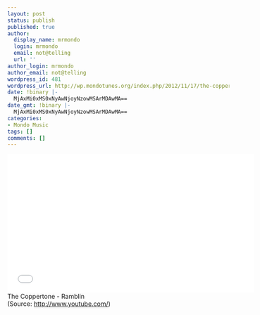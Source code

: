 ```yaml
---
layout: post
status: publish
published: true
author:
  display_name: mrmondo
  login: mrmondo
  email: not@telling
  url: ''
author_login: mrmondo
author_email: not@telling
wordpress_id: 481
wordpress_url: http://wp.mondotunes.org/index.php/2012/11/17/the-coppertone-ramblin/
date: !binary |-
  MjAxMi0xMS0xNyAwNjoyNzowMSArMDAwMA==
date_gmt: !binary |-
  MjAxMi0xMS0xNyAwNjoyNzowMSArMDAwMA==
categories:
- Mondo Music
tags: []
comments: []
---
```

<iframe width="560" height="315" src="//www.youtube.com/embed/e1uic67B8Pg" frameborder="0"> </iframe>
The Coppertone - Ramblin
<div class="attribution">(<span>Source:</span> <a href="http://www.youtube.com/">http://www.youtube.com/</a>)</div>
